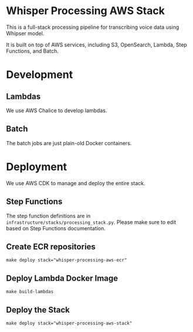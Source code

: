 # Whisper Processing AWS Stack

This is a full-stack processing pipeline for transcribing voice data using Whipser model.

It is built on top of AWS services, including S3, OpenSearch, Lambda, Step Functions, and Batch.

# Development

## Lambdas

We use AWS Chalice to develop lambdas.

## Batch

The batch jobs are just plain-old Docker containers.

# Deployment

We use AWS CDK to manage and deploy the entire stack.

## Step Functions

The step function definitions are in `infrastructure/stacks/processing_stack.py`. Please make sure to edit based on Step Functions documentation.

## Create ECR repositories

```
make deploy stack="whisper-processing-aws-ecr"
```

## Deploy Lambda Docker Image

```
make build-lambdas
```

## Deploy the Stack

```
make deploy stack="whisper-processing-aws-stack"
```
